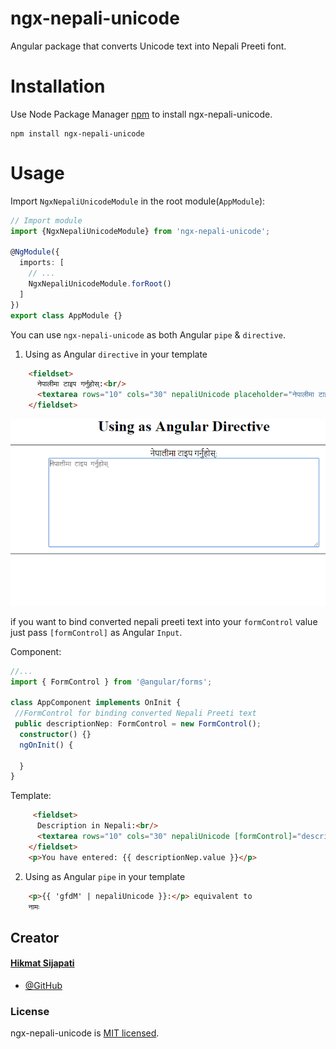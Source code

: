 # ngx-nepali-unicode
Angular package that converts Unicode text into Nepali Preeti font.

# Installation
Use Node Package Manager [npm](https://www.npmjs.com) to install ngx-nepali-unicode.
```
npm install ngx-nepali-unicode
```
# Usage
Import `NgxNepaliUnicodeModule` in the root module(`AppModule`):
```typescript
// Import module
import {NgxNepaliUnicodeModule} from 'ngx-nepali-unicode';

@NgModule({
  imports: [
    // ...
    NgxNepaliUnicodeModule.forRoot()
  ]
})
export class AppModule {}
```
You can use `ngx-nepali-unicode` as both Angular `pipe` & `directive`.

1. Using as Angular `directive` in your template
```html
    <fieldset>
      नेपालीमा टाइप गर्नुहोस्:<br/>
      <textarea rows="10" cols="30" nepaliUnicode placeholder="नेपालीमा टाइप गर्नुहोस्"></textarea>
    </fieldset>
```
![Nepali-unicode-directive](./images/Nepali-unicode-directive.png)

if you want to bind converted nepali preeti text into your `formControl` value just pass `[formControl]` as Angular `Input`.

Component:
```typescript
//...
import { FormControl } from '@angular/forms';

class AppComponent implements OnInit {
 //FormControl for binding converted Nepali Preeti text 
 public descriptionNep: FormControl = new FormControl();
  constructor() {}
  ngOnInit() {
    
  }
}
```
Template:
```html
     <fieldset>
      Description in Nepali:<br/>
      <textarea rows="10" cols="30" nepaliUnicode [formControl]="descriptionNep" placeholder="नेपालीमा टाइप गर्नुहोस्"></textarea>
    </fieldset>
    <p>You have entered: {{ descriptionNep.value }}</p>
```

2. Using as Angular `pipe` in your template
```html
    <p>{{ 'gfdM' | nepaliUnicode }}:</p> equivalent to
    नामः
```

## Creator

#### [Hikmat Sijapati](mailto:hikmatsijapati2014@gmail.com)

- [@GitHub](https://github.com/hikmat-sijapati)

### License
ngx-nepali-unicode is [MIT licensed](./LICENSE).
